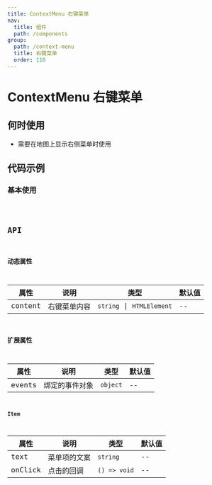 ```yaml
---
title: ContextMenu 右键菜单
nav:
  title: 组件
  path: /components
group:
  path: /context-menu
  title: 右键菜单
  order: 110
---
```


# ContextMenu 右键菜单

## 何时使用

- 需要在地图上显示右侧菜单时使用

## 代码示例

### 基本使用

<code src="./demo/demo-01.tsx" />

## API

### 动态属性

| 属性 |说明|类型|默认值|
|-----|----|----|----|
|content| 右键菜单内容 | `string` \| `HTMLElement` | -- |

### 扩展属性

| 属性 |说明|类型|默认值|
|-----|----|----|----|
|events| 绑定的事件对象 | `object` | -- |


**Item**

| 属性 |说明|类型|默认值|
|-----|----|----|----|
|text| 菜单项的文案 | `string` | -- |
|onClick| 点击的回调 | `() => void` | -- |
